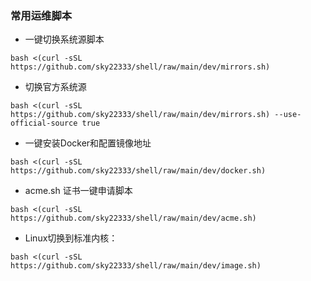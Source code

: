 ### 常用运维脚本

- 一键切换系统源脚本
```
bash <(curl -sSL https://github.com/sky22333/shell/raw/main/dev/mirrors.sh)
```
- 切换官方系统源
```
bash <(curl -sSL https://github.com/sky22333/shell/raw/main/dev/mirrors.sh) --use-official-source true
```

- 一键安装Docker和配置镜像地址
```
bash <(curl -sSL https://github.com/sky22333/shell/raw/main/dev/docker.sh)
```


- acme.sh 证书一键申请脚本

```
bash <(curl -sSL https://github.com/sky22333/shell/raw/main/dev/acme.sh)
```


- Linux切换到标准内核：
```
bash <(curl -sSL https://github.com/sky22333/shell/raw/main/dev/image.sh)
```
